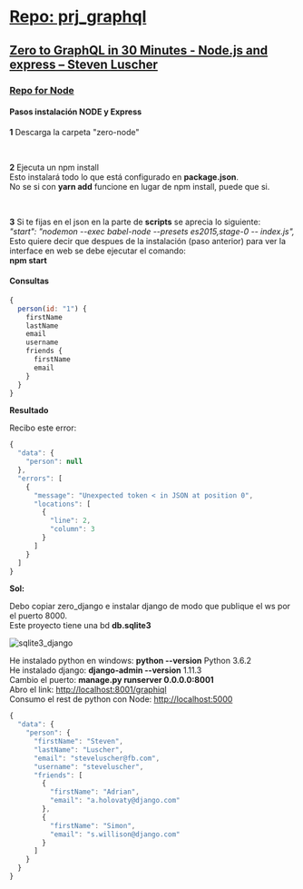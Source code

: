 <!--
README.md branch master 1.0.0

https://youtu.be/UBGzsb2UkeY?t=879
https://github.com/eacevedof/prj_graphql
-->
<h1>
    <a href="https://github.com/eacevedof/prj_graphql">Repo: prj_graphql</a>
</h1>
<h2>
    <a href="https://youtu.be/UBGzsb2UkeY?t=879">Zero to GraphQL in 30 Minutes - Node.js and express – Steven Luscher</a>
</h2>
<h3>
    <a href="https://github.com/steveluscher/zero-to-graphql/tree/master/zero-node">Repo for Node</a>
</h3>

<h4>Pasos instalación NODE y Express</h4>
<p>    
    <b>1</b> Descarga la carpeta "zero-node" 
</p>
<br/>
<p>
    <b>2</b> Ejecuta un npm install <br/>
    Esto instalará todo lo que está configurado en <b>package.json</b>.<br/>
    No se si con <b>yarn add</b> funcione en lugar de npm install, puede que si.
</p>
<br/>
<p>
    <b>3</b> Si te fijas en el json en la parte de <b>scripts</b> se aprecia lo siguiente:<br/>
    <i>"start": "nodemon --exec babel-node --presets es2015,stage-0 -- index.js",</i><br/>
    Esto quiere decir que despues de la instalación (paso anterior) para ver la interface
    en web se debe ejecutar el comando:<br/>
    <b>npm start</b>
</p>

<h4>Consultas</h4>

```js
{
  person(id: "1") {
    firstName
    lastName
    email
    username
    friends {
      firstName
      email
    }
  }
}
```

<b>Resultado</b>
<p>
Recibo este error:
</p>

```js
{
  "data": {
    "person": null
  },
  "errors": [
    {
      "message": "Unexpected token < in JSON at position 0",
      "locations": [
        {
          "line": 2,
          "column": 3
        }
      ]
    }
  ]
}
```

<b>Sol:</b>
<p>
  Debo copiar zero_django e instalar django de modo que publique el ws
  por el puerto 8000.<br/>
  Este proyecto tiene una bd <b>db.sqlite3</b>
</p>

![sqlite3_django](https://user-images.githubusercontent.com/2829142/28817065-592b9d18-76a7-11e7-8ca6-c1679300f76e.PNG)

<p>
He instalado python en windows: <b>python --version</b> Python 3.6.2 <br/>
He instalado django: <b>django-admin --version</b> 1.11.3 <br/>
Cambio el puerto: <b>manage.py runserver 0.0.0.0:8001</b> <br/>
Abro el link: <a href="http://localhost:8001/graphiql">http://localhost:8001/graphiql</a><br/>
Consumo el rest de python con Node: <a href="http://localhost:5000">http://localhost:5000</a><br/>
</p>

```js
{
  "data": {
    "person": {
      "firstName": "Steven",
      "lastName": "Luscher",
      "email": "steveluscher@fb.com",
      "username": "steveluscher",
      "friends": [
        {
          "firstName": "Adrian",
          "email": "a.holovaty@django.com"
        },
        {
          "firstName": "Simon",
          "email": "s.willison@django.com"
        }
      ]
    }
  }
}
```
